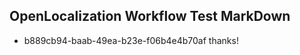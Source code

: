## OpenLocalization Workflow Test MarkDown
* b889cb94-baab-49ea-b23e-f06b4e4b70af thanks!

<!--HONumber=Aug16_HO4-->


